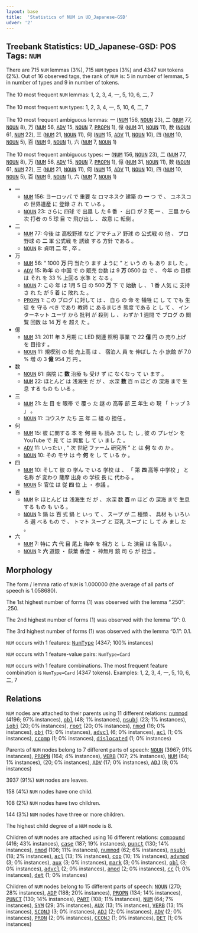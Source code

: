 ```yaml
---
layout: base
title:  'Statistics of NUM in UD_Japanese-GSD'
udver: '2'
---
```


## Treebank Statistics: UD_Japanese-GSD: POS Tags: `NUM`

There are 715 `NUM` lemmas (3%), 715 `NUM` types (3%) and 4347 `NUM` tokens (2%).
Out of 16 observed tags, the rank of `NUM` is: 5 in number of lemmas, 5 in number of types and 9 in number of tokens.

The 10 most frequent `NUM` lemmas: 1, 2, 3, 4, 一, 5, 10, 6, 二, 7

The 10 most frequent `NUM` types:  1, 2, 3, 4, 一, 5, 10, 6, 二, 7

The 10 most frequent ambiguous lemmas: 一 (<tt><a href="ja_gsd-pos-NUM.html">NUM</a></tt> 156, <tt><a href="ja_gsd-pos-NOUN.html">NOUN</a></tt> 23), 二 (<tt><a href="ja_gsd-pos-NUM.html">NUM</a></tt> 77, <tt><a href="ja_gsd-pos-NOUN.html">NOUN</a></tt> 8), 万 (<tt><a href="ja_gsd-pos-NUM.html">NUM</a></tt> 56, <tt><a href="ja_gsd-pos-ADV.html">ADV</a></tt> 15, <tt><a href="ja_gsd-pos-NOUN.html">NOUN</a></tt> 7, <tt><a href="ja_gsd-pos-PROPN.html">PROPN</a></tt> 1), 億 (<tt><a href="ja_gsd-pos-NUM.html">NUM</a></tt> 31, <tt><a href="ja_gsd-pos-NOUN.html">NOUN</a></tt> 11), 数 (<tt><a href="ja_gsd-pos-NOUN.html">NOUN</a></tt> 61, <tt><a href="ja_gsd-pos-NUM.html">NUM</a></tt> 22), 三 (<tt><a href="ja_gsd-pos-NUM.html">NUM</a></tt> 21, <tt><a href="ja_gsd-pos-NOUN.html">NOUN</a></tt> 11), 何 (<tt><a href="ja_gsd-pos-NUM.html">NUM</a></tt> 15, <tt><a href="ja_gsd-pos-ADV.html">ADV</a></tt> 11, <tt><a href="ja_gsd-pos-NOUN.html">NOUN</a></tt> 10), 四 (<tt><a href="ja_gsd-pos-NUM.html">NUM</a></tt> 10, <tt><a href="ja_gsd-pos-NOUN.html">NOUN</a></tt> 5), 百 (<tt><a href="ja_gsd-pos-NUM.html">NUM</a></tt> 9, <tt><a href="ja_gsd-pos-NOUN.html">NOUN</a></tt> 1), 六 (<tt><a href="ja_gsd-pos-NUM.html">NUM</a></tt> 7, <tt><a href="ja_gsd-pos-NOUN.html">NOUN</a></tt> 1)

The 10 most frequent ambiguous types:  一 (<tt><a href="ja_gsd-pos-NUM.html">NUM</a></tt> 156, <tt><a href="ja_gsd-pos-NOUN.html">NOUN</a></tt> 23), 二 (<tt><a href="ja_gsd-pos-NUM.html">NUM</a></tt> 77, <tt><a href="ja_gsd-pos-NOUN.html">NOUN</a></tt> 8), 万 (<tt><a href="ja_gsd-pos-NUM.html">NUM</a></tt> 56, <tt><a href="ja_gsd-pos-ADV.html">ADV</a></tt> 15, <tt><a href="ja_gsd-pos-NOUN.html">NOUN</a></tt> 7, <tt><a href="ja_gsd-pos-PROPN.html">PROPN</a></tt> 1), 億 (<tt><a href="ja_gsd-pos-NUM.html">NUM</a></tt> 31, <tt><a href="ja_gsd-pos-NOUN.html">NOUN</a></tt> 11), 数 (<tt><a href="ja_gsd-pos-NOUN.html">NOUN</a></tt> 61, <tt><a href="ja_gsd-pos-NUM.html">NUM</a></tt> 22), 三 (<tt><a href="ja_gsd-pos-NUM.html">NUM</a></tt> 21, <tt><a href="ja_gsd-pos-NOUN.html">NOUN</a></tt> 11), 何 (<tt><a href="ja_gsd-pos-NUM.html">NUM</a></tt> 15, <tt><a href="ja_gsd-pos-ADV.html">ADV</a></tt> 11, <tt><a href="ja_gsd-pos-NOUN.html">NOUN</a></tt> 10), 四 (<tt><a href="ja_gsd-pos-NUM.html">NUM</a></tt> 10, <tt><a href="ja_gsd-pos-NOUN.html">NOUN</a></tt> 5), 百 (<tt><a href="ja_gsd-pos-NUM.html">NUM</a></tt> 9, <tt><a href="ja_gsd-pos-NOUN.html">NOUN</a></tt> 1), 六 (<tt><a href="ja_gsd-pos-NUM.html">NUM</a></tt> 7, <tt><a href="ja_gsd-pos-NOUN.html">NOUN</a></tt> 1)


* 一
  * <tt><a href="ja_gsd-pos-NUM.html">NUM</a></tt> 156: ヨーロッパ で 重要 な ロマネスク 建築 の <b>一</b> つ で 、 ユネスコ の 世界遺産 に 登録 さ れ て いる 。
  * <tt><a href="ja_gsd-pos-NOUN.html">NOUN</a></tt> 23: さらに 四球 で 出塁 し た 6 番 ・ 出口 が 2 死 <b>一</b> 、 三塁 から 次 打者 の 5 球 目 で 飛び出し 、 故意 に 転倒 。
* 二
  * <tt><a href="ja_gsd-pos-NUM.html">NUM</a></tt> 77: 今後 は 高校野球 など アマチュア 野球 の 公式戦 の 他 、 プロ野球 の <b>二</b> 軍 公式戦 を 誘致 する 方針 である 。
  * <tt><a href="ja_gsd-pos-NOUN.html">NOUN</a></tt> 8: 貞明 <b>二</b> 年 , 卒 。
* 万
  * <tt><a href="ja_gsd-pos-NUM.html">NUM</a></tt> 56: “ 1000 <b>万</b> 円 当たり ます ように ” と いう の も あり まし た 。
  * <tt><a href="ja_gsd-pos-ADV.html">ADV</a></tt> 15: 昨年 の 中国 で の 販売 台数 は 9 <b>万</b> 0500 台 で 、 今年 の 目標 は それ を 33 % 上回る 水準 と なる 。
  * <tt><a href="ja_gsd-pos-NOUN.html">NOUN</a></tt> 7: この 年 は 1月 5 日 の 500 <b>万</b> 下 で 始動 し 、 1 番 人気 に 支持 さ れ た が 5 着 に 敗れ た 。
  * <tt><a href="ja_gsd-pos-PROPN.html">PROPN</a></tt> 1: この ブログ に対して は 、 自ら の 命 を 犠牲 に し て でも 生徒 を 守る べき であり 教師 に あるまじき 態度 である と し て 、 インターネット ユーザ から 批判 が 殺到 し 、 わずか 1 週間 で ブログ の 閲覧 回数 は 14 <b>万</b> を 超え た 。
* 億
  * <tt><a href="ja_gsd-pos-NUM.html">NUM</a></tt> 31: 2011 年 3 月期 に LED 関連 照明 事業 で 22 <b>億</b> 円 の 売り上げ を 目指す 。
  * <tt><a href="ja_gsd-pos-NOUN.html">NOUN</a></tt> 11: 規模別 の 総 売上高 は 、 宿泊人 員 を 伸ばし た 小 旅館 が 7.0 % 増 の 3 <b>億</b> 954 万 円 。
* 数
  * <tt><a href="ja_gsd-pos-NOUN.html">NOUN</a></tt> 61: 病院 に <b>数</b> 治療 も 受け ず に なくなっ て い ます 。
  * <tt><a href="ja_gsd-pos-NUM.html">NUM</a></tt> 22: ほとんど は 浅海生 だ が 、 水深 <b>数</b> 百 m ほど の 深海 まで 生息 する もの も いる 。
* 三
  * <tt><a href="ja_gsd-pos-NUM.html">NUM</a></tt> 21: 左 目 を 眼帯 で 覆っ た 謎 の 高等 部 <b>三</b> 年生 の 現 「 トップ 3 」 。
  * <tt><a href="ja_gsd-pos-NOUN.html">NOUN</a></tt> 11: コウスケ たち <b>三</b> 年 二 組 の 担任 。
* 何
  * <tt><a href="ja_gsd-pos-NUM.html">NUM</a></tt> 15: 彼 に関する 本 を <b>何</b> 冊 も 読み まし た し , 彼 の プレゼン を YouTube で 見 て は 興奮 し て い まし た 。
  * <tt><a href="ja_gsd-pos-ADV.html">ADV</a></tt> 11: いったい , “ 次 世紀 ファーム 研究所 ” と は <b>何</b> な の か 。
  * <tt><a href="ja_gsd-pos-NOUN.html">NOUN</a></tt> 10: その モサ は 今 <b>何</b> を し て いる か 。
* 四
  * <tt><a href="ja_gsd-pos-NUM.html">NUM</a></tt> 10: そして 彼 の 学ん で いる 学校 は 、 「 第 <b>四</b> 高等 中学校 」 と 名称 が 変わり 薩摩 出身 の 学校 長 に 代わる 。
  * <tt><a href="ja_gsd-pos-NOUN.html">NOUN</a></tt> 5: 官位 は 従 <b>四</b> 位 上 ・ 参議 。
* 百
  * <tt><a href="ja_gsd-pos-NUM.html">NUM</a></tt> 9: ほとんど は 浅海生 だ が 、 水深 数 <b>百</b> m ほど の 深海 まで 生息 する もの も いる 。
  * <tt><a href="ja_gsd-pos-NOUN.html">NOUN</a></tt> 1: 鍋 は <b>百</b> 式 鍋 と いっ て 、 スープ が 二 種類 、 具材 も いろいろ 選 べる もの で 、 トマト スープ と 豆乳 スープ に し て み まし た 。
* 六
  * <tt><a href="ja_gsd-pos-NUM.html">NUM</a></tt> 7: 特に <b>六</b> 代 目 尾上 梅幸 を 相方 と し た 演目 は 名高い 。
  * <tt><a href="ja_gsd-pos-NOUN.html">NOUN</a></tt> 1: <b>六</b> 道銀 ・ 荻葉 香澄 ・ 神無月 鏡 司 ら が 担当 。

## Morphology

The form / lemma ratio of `NUM` is 1.000000 (the average of all parts of speech is 1.058680).

The 1st highest number of forms (1) was observed with the lemma “.250”: .250.

The 2nd highest number of forms (1) was observed with the lemma “0”: 0.

The 3rd highest number of forms (1) was observed with the lemma “0.1”: 0.1.

`NUM` occurs with 1 features: <tt><a href="ja_gsd-feat-NumType.html">NumType</a></tt> (4347; 100% instances)

`NUM` occurs with 1 feature-value pairs: `NumType=Card`

`NUM` occurs with 1 feature combinations.
The most frequent feature combination is `NumType=Card` (4347 tokens).
Examples: 1, 2, 3, 4, 一, 5, 10, 6, 二, 7


## Relations

`NUM` nodes are attached to their parents using 11 different relations: <tt><a href="ja_gsd-dep-nummod.html">nummod</a></tt> (4196; 97% instances), <tt><a href="ja_gsd-dep-obl.html">obl</a></tt> (48; 1% instances), <tt><a href="ja_gsd-dep-nsubj.html">nsubj</a></tt> (23; 1% instances), <tt><a href="ja_gsd-dep-iobj.html">iobj</a></tt> (20; 0% instances), <tt><a href="ja_gsd-dep-root.html">root</a></tt> (20; 0% instances), <tt><a href="ja_gsd-dep-nmod.html">nmod</a></tt> (16; 0% instances), <tt><a href="ja_gsd-dep-obj.html">obj</a></tt> (15; 0% instances), <tt><a href="ja_gsd-dep-advcl.html">advcl</a></tt> (6; 0% instances), <tt><a href="ja_gsd-dep-acl.html">acl</a></tt> (1; 0% instances), <tt><a href="ja_gsd-dep-ccomp.html">ccomp</a></tt> (1; 0% instances), <tt><a href="ja_gsd-dep-dislocated.html">dislocated</a></tt> (1; 0% instances)

Parents of `NUM` nodes belong to 7 different parts of speech: <tt><a href="ja_gsd-pos-NOUN.html">NOUN</a></tt> (3967; 91% instances), <tt><a href="ja_gsd-pos-PROPN.html">PROPN</a></tt> (164; 4% instances), <tt><a href="ja_gsd-pos-VERB.html">VERB</a></tt> (107; 2% instances), <tt><a href="ja_gsd-pos-NUM.html">NUM</a></tt> (64; 1% instances),  (20; 0% instances), <tt><a href="ja_gsd-pos-ADV.html">ADV</a></tt> (17; 0% instances), <tt><a href="ja_gsd-pos-ADJ.html">ADJ</a></tt> (8; 0% instances)

3937 (91%) `NUM` nodes are leaves.

158 (4%) `NUM` nodes have one child.

108 (2%) `NUM` nodes have two children.

144 (3%) `NUM` nodes have three or more children.

The highest child degree of a `NUM` node is 8.

Children of `NUM` nodes are attached using 16 different relations: <tt><a href="ja_gsd-dep-compound.html">compound</a></tt> (416; 43% instances), <tt><a href="ja_gsd-dep-case.html">case</a></tt> (187; 19% instances), <tt><a href="ja_gsd-dep-punct.html">punct</a></tt> (130; 14% instances), <tt><a href="ja_gsd-dep-nmod.html">nmod</a></tt> (106; 11% instances), <tt><a href="ja_gsd-dep-nummod.html">nummod</a></tt> (62; 6% instances), <tt><a href="ja_gsd-dep-nsubj.html">nsubj</a></tt> (18; 2% instances), <tt><a href="ja_gsd-dep-acl.html">acl</a></tt> (13; 1% instances), <tt><a href="ja_gsd-dep-cop.html">cop</a></tt> (10; 1% instances), <tt><a href="ja_gsd-dep-advmod.html">advmod</a></tt> (3; 0% instances), <tt><a href="ja_gsd-dep-aux.html">aux</a></tt> (3; 0% instances), <tt><a href="ja_gsd-dep-mark.html">mark</a></tt> (3; 0% instances), <tt><a href="ja_gsd-dep-obl.html">obl</a></tt> (3; 0% instances), <tt><a href="ja_gsd-dep-advcl.html">advcl</a></tt> (2; 0% instances), <tt><a href="ja_gsd-dep-amod.html">amod</a></tt> (2; 0% instances), <tt><a href="ja_gsd-dep-cc.html">cc</a></tt> (1; 0% instances), <tt><a href="ja_gsd-dep-det.html">det</a></tt> (1; 0% instances)

Children of `NUM` nodes belong to 15 different parts of speech: <tt><a href="ja_gsd-pos-NOUN.html">NOUN</a></tt> (270; 28% instances), <tt><a href="ja_gsd-pos-ADP.html">ADP</a></tt> (188; 20% instances), <tt><a href="ja_gsd-pos-PROPN.html">PROPN</a></tt> (134; 14% instances), <tt><a href="ja_gsd-pos-PUNCT.html">PUNCT</a></tt> (130; 14% instances), <tt><a href="ja_gsd-pos-PART.html">PART</a></tt> (108; 11% instances), <tt><a href="ja_gsd-pos-NUM.html">NUM</a></tt> (64; 7% instances), <tt><a href="ja_gsd-pos-SYM.html">SYM</a></tt> (29; 3% instances), <tt><a href="ja_gsd-pos-AUX.html">AUX</a></tt> (13; 1% instances), <tt><a href="ja_gsd-pos-VERB.html">VERB</a></tt> (13; 1% instances), <tt><a href="ja_gsd-pos-SCONJ.html">SCONJ</a></tt> (3; 0% instances), <tt><a href="ja_gsd-pos-ADJ.html">ADJ</a></tt> (2; 0% instances), <tt><a href="ja_gsd-pos-ADV.html">ADV</a></tt> (2; 0% instances), <tt><a href="ja_gsd-pos-PRON.html">PRON</a></tt> (2; 0% instances), <tt><a href="ja_gsd-pos-CCONJ.html">CCONJ</a></tt> (1; 0% instances), <tt><a href="ja_gsd-pos-DET.html">DET</a></tt> (1; 0% instances)

